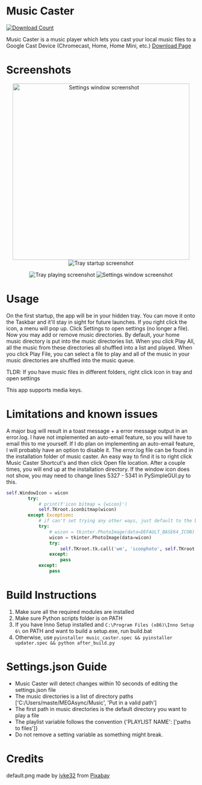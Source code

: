 # Music Caster
[![Download Count](https://img.shields.io/github/downloads/elibroftw/music-caster/total?color=blue&label=Downloads&style=for-the-badge)](https://github.com/elibroftw/music-caster/releases)

Music Caster is a music player which lets you cast your local music files to a Google Cast Device (Chromecast, Home, Home Mini, etc.)
[Download Page](https://github.com/elibroftw/music-caster/releases)

# Screenshots
<p align="center">
  <img width=470px src="https://github.com/elibroftw/music-caster/blob/master/resources/Settings%20Screenshot.jpg?raw=true" alt="Settings window screenshot">
  <img src="https://github.com/elibroftw/music-caster/blob/master/resources/Tray%20Startup.png?raw=true" alt="Tray startup screenshot">
</p>
<p align="center">
  <img src="https://github.com/elibroftw/music-caster/blob/master/resources/Tray%20Playing.png?raw=true" alt="Tray playing screenshot">
  <img src="https://github.com/elibroftw/music-caster/blob/master/resources/Tray%20Paused.png?raw=true" alt="Settings window screenshot">
</p>

# Usage
On the first startup, the app will be in your hidden tray. You can move it onto the Taskbar and it'll stay in sight for future launches.
If you right click the icon, a menu will pop up. Click Settings to open settings (no longer a file).
Now you may add or remove music directories. By default, your home music directory is put into the music directories list.
When you click Play All, all the music from these directories all shuffled into a list and played.
When you click Play File, you can select a file to play and all of the music in your music directories are shuffled into the music queue.

TLDR: If you have music files in different folders, right click icon in tray and open settings

This app supports media keys.

# Limitations and known issues
A major bug will result in a toast message + a error message output in an error.log.
I have not implemented an auto-email feature, so you will have to email this to me yourself.
If I do plan on implementing an auto-email feature, I will probably have an option to disable it.
The error.log file can be found in the installation folder of music caster.
An easy way to find it is to right click Music Caster Shortcut's and then click Open file location.
After a couple times, you will end up at the installation directory.
If the window icon does not show, you may need to change lines 5327 - 5341 in PySimpleGUI.py to this.
```py
self.WindowIcon = wicon
        try:
            # print(f'icon bitmap = {wicon}')
            self.TKroot.iconbitmap(wicon)
        except Exception:
            # if can't set trying any other ways, just default to the built-in icon
            try:
                # wicon = tkinter.PhotoImage(data=DEFAULT_BASE64_ICON)
                wicon = tkinter.PhotoImage(data=wicon)
                try:
                    self.TKroot.tk.call('wm', 'iconphoto', self.TKroot._w, wicon)
                except:
                    pass
            except:
                pass
```

# Build Instructions
1. Make sure all the required modules are installed
2. Make sure Python scripts folder is on PATH
4. If you have Inno Setup installed and `C:\Program Files (x86)\Inno Setup 6\` on PATH and want to build a setup.exe, run build.bat
5. Otherwise, use `pyinstaller music_caster.spec && pyinstaller updater.spec && python after_build.py`

# Settings.json Guide
- Music Caster will detect changes within 10 seconds of editing the settings.json file
- The music directories is a list of directory paths ['C:/Users/maste/MEGAsync/Music', 'Put in a valid path']
- The first path in music directories is the default directory you want to play a file
- The playlist variable follows the convention {'PLAYLIST NAME': ['paths to files']}
- Do not remove a setting variable as something might break.

# Credits
default.png made by <a href="https://pixabay.com/users/ivke32-2526695/?utm_source=link-attribution&amp;utm_medium=referral&amp;utm_campaign=image&amp;utm_content=1413583">ivke32</a> from <a href="https://pixabay.com/?utm_source=link-attribution&amp;utm_medium=referral&amp;utm_campaign=image&amp;utm_content=1413583">Pixabay</a>
